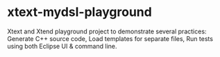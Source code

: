 # xtext-mydsl-playground
Xtext and Xtend playground project to demonstrate several practices: Generate C++ source code, Load templates for separate files, Run tests using both Eclipse UI &amp; command line.
